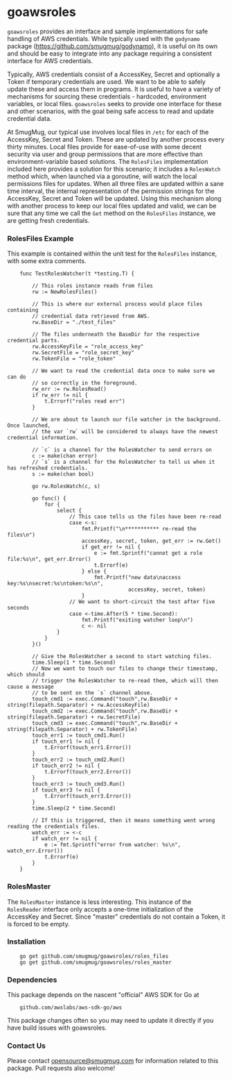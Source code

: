 goawsroles
==========

`goawsroles` provides an interface and sample implementations for safe handling of AWS
credentials. While typically used with the `godynamo` package (https://github.com/smugmug/godynamo),
it is useful on its own and should be easy to integrate into any package requiring a
consistent interface for AWS credentials.

Typically, AWS credentials consist of a AccessKey, Secret and optionally a Token if
temporary credentials are used. We want to be able to safely update these and access
them in programs. It is useful to have a variety of mechanisms for sourcing these credentials -
hardcoded, environment variables, or local files. `goawsroles` seeks to provide one interface
for these and other scenarios, with the goal being safe access to read and update credential data.

At SmugMug, our typical use involves local files in `/etc` for each of the AccessKey, Secret
and Token. These are updated by another process every thirty minutes. Local files provide
for ease-of-use with some decent security via user and group permissions that are more
effective than environment-variable based solutions.  The `RolesFiles`
implementation included here provides a solution for this scenario; it includes a
`RolesWatch` method which, when launched via a goroutine, will watch the local
permissions files for updates. When all three files are updated within a sane time
interval, the internal representation of the permission strings for the AccessKey,
Secret and Token will be updated. Using this mechanism along with another process
to keep our local files updated and valid, we can be sure that any time we call
the `Get` method on the `RolesFiles` instance, we are getting fresh credentials.

### RolesFiles Example

This example is contained within the unit test for the `RolesFiles` instance, with
some extra comments.

        func TestRolesWatcher(t *testing.T) {

            // This roles instance reads from files
            rw := NewRolesFiles()

            // This is where our external process would place files containing
            // credential data retrieved from AWS.
            rw.BaseDir = "./test_files"

            // The files underneath the BaseDir for the respective credential parts.
            rw.AccessKeyFile = "role_access_key"
            rw.SecretFile = "role_secret_key"
            rw.TokenFile = "role_token"

            // We want to read the credential data once to make sure we can do
            // so correctly in the foreground.
            rw_err := rw.RolesRead()
            if rw_err != nil {
                t.Errorf("roles read err")
            }

            // We are about to launch our file watcher in the background. Once launched,
            // the var `rw` will be considered to always have the newest credential information.

            // `c` is a channel for the RolesWatcher to send errors on
            c := make(chan error)
            // `s` is a channel for the RolesWatcher to tell us when it has refreshed credentials.
            s := make(chan bool)

            go rw.RolesWatch(c, s)

            go func() {
                for {
                    select {
                        // This case tells us the files have been re-read
                        case <-s:
                            fmt.Printf("\n*********** re-read the files\n")
                            accessKey, secret, token, get_err := rw.Get()
                            if get_err != nil {
                                e := fmt.Sprintf("cannot get a role file:%s\n", get_err.Error()
                                t.Errorf(e)
                            } else {
                                fmt.Printf("new data\naccess key:%s\nsecret:%s\ntoken:%s\n",
                                           accessKey, secret, token)
                            }
                        // We want to short-circuit the test after five seconds
                        case <-time.After(5 * time.Second):
                            fmt.Printf("exiting watcher loop\n")
                            c <- nil
                    }
                }
            }()

            // Give the RolesWatcher a second to start watching files.
            time.Sleep(1 * time.Second)
            // Now we want to touch our files to change their timestamp, which should
            // trigger the RolesWatcher to re-read them, which will then cause a message
            // to be sent on the `s` channel above.
            touch_cmd1 := exec.Command("touch",rw.BaseDir + string(filepath.Separator) + rw.AccessKeyFile)
            touch_cmd2 := exec.Command("touch",rw.BaseDir + string(filepath.Separator) + rw.SecretFile)
            touch_cmd3 := exec.Command("touch",rw.BaseDir + string(filepath.Separator) + rw.TokenFile)
            touch_err1 := touch_cmd1.Run()
            if touch_err1 != nil {
                t.Errorf(touch_err1.Error())
            }
            touch_err2 := touch_cmd2.Run()
            if touch_err2 != nil {
                t.Errorf(touch_err2.Error())
            }
            touch_err3 := touch_cmd3.Run()
            if touch_err3 != nil {
                t.Errorf(touch_err3.Error())
            }
            time.Sleep(2 * time.Second)

            // If this is triggered, then it means something went wrong reading the credentials files.
            watch_err := <-c
            if watch_err != nil {
                e := fmt.Sprintf("error from watcher: %s\n", watch_err.Error())
                t.Errorf(e)
            }
        }


### RolesMaster

The `RolesMaster` instance is less interesting. This instance of the `RolesReader` interface only
accepts a one-time initialization of the AccessKey and Secret. Since "master" credentials do
not contain a Token, it is forced to be empty.

### Installation

        go get github.com/smugmug/goawsroles/roles_files
        go get github.com/smugmug/goawsroles/roles_master

### Dependencies

This package depends on the nascent "official" AWS SDK for Go at

        github.com/awslabs/aws-sdk-go/aws

This package changes often so you may need to update it directly if you have build issues with goawsroles.

### Contact Us

Please contact opensource@smugmug.com for information related to this package.
Pull requests also welcome!
